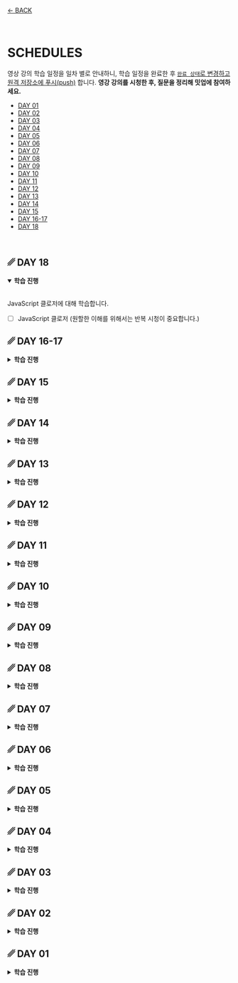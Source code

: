 [← BACK](../README.md)

<br />

# SCHEDULES

영상 강의 학습 일정을 일차 별로 안내하니, 학습 일정을 완료한 후 [`완료 상태`로 변경하고 원격 저장소에 푸시(push)](./tutorials/changeCompleteState.md) 합니다.
**영강 강의를 시청한 후, 질문을 정리해 밋업에 참여하세요.**

- [DAY 01](#-day-01)
- [DAY 02](#-day-02)
- [DAY 03](#-day-03)
- [DAY 04](#-day-04)
- [DAY 05](#-day-05)
- [DAY 06](#-day-06)
- [DAY 07](#-day-07)
- [DAY 08](#-day-08)
- [DAY 09](#-day-09)
- [DAY 10](#-day-10)
- [DAY 11](#-day-11)
- [DAY 12](#-day-12)
- [DAY 13](#-day-13)
- [DAY 14](#-day-14)
- [DAY 15](#-day-15)
- [DAY 16-17](#-day-16-17)
- [DAY 18](#-day-18)

<br />

<!-- 일차 별 학습 진행 목표 -->

## ␥ DAY 18

<details open>
  <summary><b>학습 진행</b></summary>
  
  <br>JavaScript 클로저에 대해 학습합니다.<br>

- [ ] JavaScript 클로저 (원할한 이해를 위해서는 반복 시청이 중요합니다.)

## ␥ DAY 16-17

<details>
  <summary><b>학습 진행</b></summary>
  
  <br>Netflix 웹사이트 홈페이지를 제작합니다.<br>

- [ ] Netflix 웹사이트에 사용된 개발 가이드 읽고 분석
- [ ] Netflix 웹사이트 홈페이지 스타일링
- [ ] CSS 리마인드 (모르는 부분 영상 강의 찾아 시청 후 정리)

</details>

## ␥ DAY 15

<details>
  <summary><b>학습 진행</b></summary>
  
  <br>JavaScript 함수 식 중 즉시 실행 함수 식을 공부해봅니다.<br>

- [x] 즉시 실행 함수 식 (9분 52초)

</details>

## ␥ DAY 14

<details>
  <summary><b>학습 진행</b></summary>
  
  <br>오프라인 학습 내용을 리마인드/검토 합니다.<br>

- [x] 지난 주 토요일 오프라인 실습 내용 TIL 정리
- [x] 실습 내용 손코딩 작성 후, 촬영 / 업로드

</details>

## ␥ DAY 13

<details>
  <summary><b>학습 진행</b></summary>
  
  <br>배열과 객체 그리고 상속에 대해 학습해봅니다.<br>

- [x] 배열 객체 (20분 57초)
- [x] 객체 / 상속 (6분 48초, 8분 28초, 16분 54초)

</details>

## ␥ DAY 12

<details>
  <summary><b>학습 진행</b></summary>
  
  <br>함수 객체에 대해 좀 더 깊이 학습해봅니다.<br>

- [x] 함수 객체 (17분 40초, 6분 53초, 9분 50초)

</details>

## ␥ DAY 11

<details>
  <summary><b>학습 진행</b></summary>
  
  <br>함수 그리고 HTML, Sass에 익숙해질 수 있도록 훈련해봅니다.<br>

- [x] 함수 정복하기! (일상 생활에서 생각해볼 수 있는 절차를 함수로 만들어 보기, 손코딩)
- [x] Netflix 홈페이지 디자인 시안 → HTML, Sass 실습 (구조 설계, BEM 방법론 도입)

</details>

## ␥ DAY 10

<details>
  <summary><b>학습 진행</b></summary>
  
  <br>호이스트 현상과 스코프 체인. 그리고 문자, 숫자 객체에 대해 학습합니다.<br>

- [x] 호이스팅 / 스코프 체이닝 (19분 1초)
- [x] 숫자 / 수학 객체 (15분 31초, 8분 9초)
- [x] 문자 객체 (7분 26초, 16분 8초)

</details>

## ␥ DAY 09

<details>
  <summary><b>학습 진행</b></summary>
  
  <br>웹 사이트 / 애플리케이션의 이벤트 처리 시점과 값 복사, 참조 그리고 블록 영역에 대해 학습합니다.<br>

- [x] 이벤트 처리 시점 (10분 2초, 7분 9초, 5분 32초)
- [x] 값 복사 vs 값 참조 (11분 42초)
- [x] 함수 영역 vs 블록 영역 (9분 40초)

</details>

## ␥ DAY 08

<details>
  <summary><b>학습 진행</b></summary>
  
  <br>포토 갤러리 UI를 제작해보세요.<br>

- [x] 라이프 스타일 포토 갤러리 Figma 디자인 시안을 참고하여 HTML, CSS UI 그리기
- [x] JavaScript를 사용해 썸네일 이미지 버튼을 클릭하면 빅 이미지 교체 스크립트 구현
- [x] 포토 갤러리를 만들면서 경험한 이야기를 TIL에 요약 정리

![](./assets/mission--photo-slide-ui.png)

</details>

## ␥ DAY 07

<details>
  <summary><b>학습 진행</b></summary>
  
  <br>리스트 / 반복 처리 학습을 진행합니다.<br>

- [x] 배열과 반복/순환 문 (2분 55초)
- [x] while 문 (15분 04초)
- [x] continue, break, label 문 & do ~while 문 (15분 13초)
- [x] for 문 (11분 39초)
- [x] for ~ in 문 (4분 46초)

</details>

## ␥ DAY 06

<details>
  <summary><b>학습 진행</b></summary>
  
  <br>이벤트 프로그래밍 학습을 진행합니다.<br>

- [x] 마우스 이벤트 핸들링 (10분 2초, 5분 21초)
- [x] 키보드 이벤트 핸들링 (11분 16초, 17분 20초)

</details>

## ␥ DAY 05

<details>
  <summary><b>학습 진행</b></summary>
  
  <br>프로그래밍 조건 처리를 위한 기초 공부 Part 2를 진행합니다.<br>

- [x] 3항 연산 식 (12분 46초, 5분 46초)
- [x] 이벤트 핸들링 (10분 55초)

</details>

## ␥ DAY 04

<details>
  <summary><b>학습 진행</b></summary>
  
  <br>프로그래밍 조건 처리를 위한 기초 공부 Part 1을 진행합니다.<br>

- [x] 조건 처리 (11분 12초)
- [x] 연산자 × 조건 처리 (14분 20초)
- [x] 스위칭 조건 처리 (8분 47초, 8분 22초, 11분 24 초)

</details>

## ␥ DAY 03

<details>
  <summary><b>학습 진행</b></summary>
  
  <br>프로그래밍에서 매우 중요한 개념인 **함수**에 대해 익혀보는 시간을 가져봅니다.<br>

- [x] JavaScript 함수 (10분 17초, 5분 9초, 6분 34초, 6분 2초)

</details>

## ␥ DAY 02

<details>
  <summary><b>학습 진행</b></summary>
  
  <br>기본이자 중요한 열쇠인 JavaScript 데이터에 대해 이해하고, 언어가 가진 특성에 대해 살펴봅니다.<br>

- [x] 데이터 타입 / 리터럴 (9분 50초)
- [x] 네이밍 컨벤션 (2분 22초)
- [x] 동적 형 지정 / 자동 형 변환 (14분 4초)
- [x] 동일한 변수 이름 문제 (5분 24초)
- [x] 문서객체에 접근하는 방법 (9분 37초, 5분 54초)
</details>

## ␥ DAY 01

<details>
  <summary><b>학습 진행</b></summary>

<br>JavaScript를 시작하는 기초 내용을 다뤄봅니다.<br>

- [x] JavaScript란? (2분 41초)
- [x] 최고의 교과서 (9분 8초)
- [x] 워밍 업! - Console 패널 (2분 17초)
- [x] 코멘트 / 디버깅 (4분 22초)
- [x] 선언 / 할당 (14분 22초)
- [x] Start! 인터랙션 (5분 31초)

**🍿 참고:** [CSS 변수(Variables, Custom Property)](./documents/css-variables.md)

</details>
